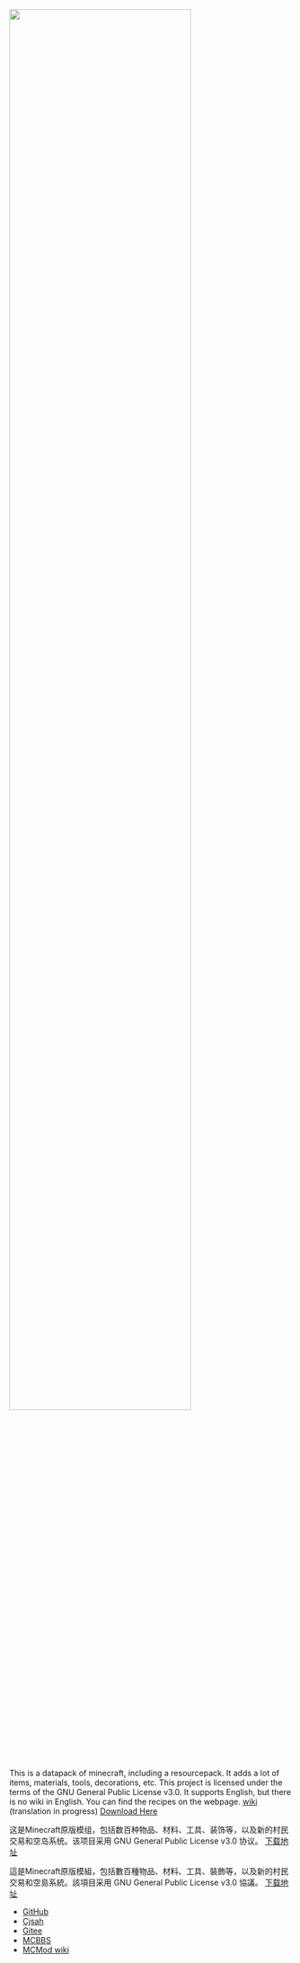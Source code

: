 <img src="https://www.cjsah.net/ruhuasiyu/items/screenshots/banner.png" width="80%">

This is a datapack of minecraft, including a resourcepack.
It adds a lot of items, materials, tools, decorations, etc.
This project is licensed under the terms of the GNU General Public License v3.0.
It supports English, but there is no wiki in English. You can find the recipes on the webpage.
[wiki](https://ruhuasiyu.github.io/CraftingPlusPlus/en) (translation in progress)
[Download Here](https://www.mcmod.cn/download/1297.html)

这是Minecraft原版模组，包括数百种物品、材料、工具、装饰等，以及新的村民交易和空岛系统。该项目采用 GNU General Public License v3.0 协议。
[下载地址](https://www.mcmod.cn/download/1297.html)

這是Minecraft原版模組，包括數百種物品、材料、工具、裝飾等，以及新的村民交易和空島系統。該項目采用 GNU General Public License v3.0 協議。
[下载地址](https://www.mcmod.cn/download/1297.html)

* [GitHub](https://ruhuasiyu.github.io/CraftingPlusPlus/)
* [Cjsah](https://www.cjsah.net/ruhuasiyu/)
* [Gitee](https://zhangshenxing.gitee.io/craftingplusplus/)
* [MCBBS](http://www.mcbbs.net/thread-696861-1-1.html)
* [MCMod wiki](https://www.mcmod.cn/class/1297.html)
